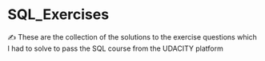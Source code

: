 # SQL_Exercises
✍️ These are the collection of the solutions to the exercise questions which I had to solve to pass the SQL course from the UDACITY platform
